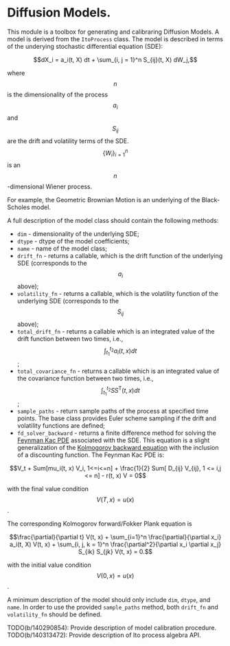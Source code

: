 # Diffusion Models.

This module is a toolbox for generating and calibraring Diffusion
Models. A model is derived from the ```ItoProcess``` class. The model is
described in terms of the underying stochastic differential equation (SDE):

$$dX_i = a_i(t, X) dt + \sum_{i, j = 1}^n S_{ij}(t, X) dW_j,$$

where $$n$$ is the dimensionality of the process $$a_i$$ and $$S_{ij}$$ are the
drift and volatility terms of the SDE. $$\{ W_i \}_{i=1}^n$$ is an
$$n$$-dimensional Wiener process.

For example, the Geometric Brownian Motion is an underlying of the Black-Scholes
model.

A full description of the model class should contain the following methods:

  *   ```dim``` - dimensionality of the underlying SDE;
  *   ```dtype``` - dtype of the model coefficients;
  *   ```name``` - name of the model class;
  *   ```drift_fn``` - returns a callable, which is the drift function of
  the underlying SDE (corresponds to the $$a_i$$ above);
  *   ```volatility_fn``` - returns a callable, which is the volatility function
  of the underlying SDE (corresponds to the $$S_{ij}$$ above);
  *   ```total_drift_fn``` - returns a callable which is an integrated value
  of the drift function between two times, i.e.,
  $$\int_{t_1}^{t_2} a_i(t, x) dt$$;
  *   ```total_covariance_fn``` - returns a callable which is an integrated
  value of the covariance function between two times, i.e.,
  $$\int_{t_1}^{t_2} S S^{\mathrm{T}} (t, x) dt$$;
  *   ```sample_paths``` - return sample paths of the process at specified time
  points. The base class provides Euler scheme sampling if the drift and
  volatility functions are defined;
  * ```fd_solver_backward``` - returns a finite difference method for solving
  the [Feynman Kac PDE](https://en.wikipedia.org/wiki/Feynman%E2%80%93Kac_formula)
  associated with the SDE. This equation is a slight generalization of the
  [Kolmogorov backward equation](https://en.wikipedia.org/wiki/Kolmogorov_backward_equations_(diffusion))
  with the inclusion of a discounting function. The Feynman Kac PDE is:

  $$V_t + Sum[mu_i(t, x) V_i, 1<=i<=n] + \frac{1}{2} Sum[ D_{ij} V_{ij}, 1 <= i,j <= n] - r(t, x) V = 0$$

  with the final value condition $$V(T, x) = u(x)$$.

  The corresponding Kolmogorov forward/Fokker Plank equation  is

  $$\frac{\partial}{\partial t} V(t, x) +  \sum_{i=1}^n \frac{\partial}{\partial x_i}  a_i(t, X) V(t, x) + \sum_{i, j, k = 1}^n \frac{\partial^2}{\partial x_i \partial x_j} S_{ik} S_{jk} V(t, x) = 0.$$

  with the initial value condition $$V(0, x) = u(x)$$.

  A minimum description of the model should only include ```dim```, ```dtype```,
  and ```name```. In order to use the provided ```sample_paths``` method,
  both ```drift_fn``` and ```volatility_fn``` should be defined.


TODO(b/140290854): Provide description of model calibration procedure.
TODO(b/140313472): Provide description of Ito process algebra API.
